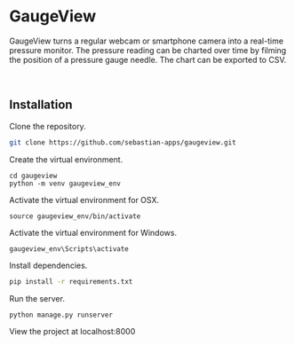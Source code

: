 # GaugeView

GaugeView turns a regular webcam or smartphone camera into a real-time pressure monitor. The pressure reading can be charted over time by filming the position of a pressure gauge needle. The chart can be exported to CSV.

<br />

## Installation

Clone the repository.

```bash
git clone https://github.com/sebastian-apps/gaugeview.git
```

Create the virtual environment.

```
cd gaugeview
python -m venv gaugeview_env
```

Activate the virtual environment for OSX.

```
source gaugeview_env/bin/activate
```

Activate the virtual environment for Windows.

```
gaugeview_env\Scripts\activate
```

Install dependencies.

```bash
pip install -r requirements.txt
```

Run the server.

```bash
python manage.py runserver
```

View the project at localhost:8000 
